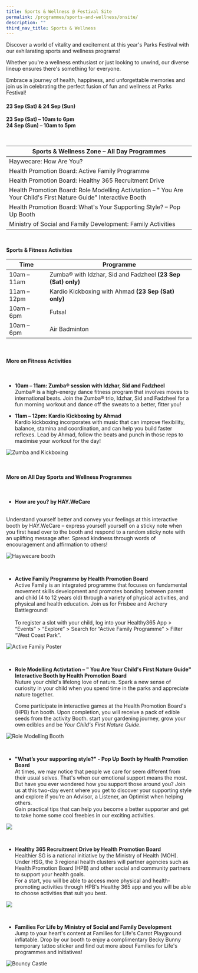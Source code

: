 ```yaml
---
title: Sports & Wellness @ Festival Site
permalink: /programmes/sports-and-wellness/onsite/
description: ""
third_nav_title: Sports & Wellness
---
```

Discover a world of vitality and excitement at this year's Parks Festival with our exhilarating sports and wellness programs! <br>

Whether you're a wellness enthusiast or just looking to unwind, our diverse lineup ensures there's something for everyone. <br>

Embrace a journey of health, happiness, and unforgettable memories and join us in celebrating the perfect fusion of fun and wellness at Parks Festival!

#### 23 Sep (Sat) &amp; 24 Sep (Sun) <br>
**23 Sep (Sat) – 10am to 6pm** <br>
**24 Sep (Sun) – 10am to 5pm**

<br>

| Sports &amp; Wellness Zone – All Day Programmes | 
| -------- |
| Haywecare: How Are You? |
| Health Promotion Board: Active Family Programme |
| Health Promotion Board: Healthy 365 Recruitment Drive |
| Health Promotion Board: Role Modelling Activtation – " You Are Your Child's First Nature Guide" Interactive Booth |
| Health Promotion Board: What's Your Supporting Style? – Pop Up Booth |
| Ministry of Social and Family Development: Family Activities |

<br>

**Sports &amp; Fitness Activities**

| Time| Programme | 
| -------- | -------- | 
| 10am – 11am | Zumba® with Idzhar, Sid and Fadzheel **(23 Sep (Sat) only)**  | 
| 11am – 12pm | Kardio Kickboxing with Ahmad **(23 Sep (Sat) only)** |
| 10am – 6pm | Futsal |
| 10am – 6pm | Air Badminton |

<br>

#### More on Fitness Activities

<br>

* **10am – 11am: Zumba® session with Idzhar, Sid and Fadzheel** <br> Zumba® is a high-energy dance fitness program that involves moves to international beats. Join the Zumba® trio, Idzhar, Sid and Fadzheel for a fun morning workout and dance off the sweats to a better, fitter you! 


* **11am – 12pm: Kardio Kickboxing by Ahmad** <br> Kardio kickboxing incorporates with music that can improve flexibility, balance, stamina and coordination, and can help you build faster reflexes. Lead by Ahmad, follow the beats and punch in those reps to maximise your workout for the day!

![Zumba and Kickboxing](/images/zumba%20and%20kickboxing.jpg)

<br>

#### More on All Day Sports and Wellness Programmes


<br>

* **How are you? by HAY.WeCare**
<br>
Understand yourself better and convey your feelings at this interactive booth by HAY.WeCare – express yourself yourself on a sticky note when you first head over to the booth and respond to a random sticky note with an uplifting message after. Spread kindness through words of encouragement and affirmation to others!

![Haywecare booth](/images/haywecare_photo2.jpg)

<br>

* **Active Family Programme by Health Promotion Board** <br> Active Family is an integrated programme that focuses on fundamental movement skills development and promotes bonding between parent and child (4 to 12 years old) through a variety of physical activities, and physical and health education. Join us for Frisbee and Archery Battleground! <br><br>To register a slot with your child, log into your Healthy365 App &gt; “Events” &gt; “Explore” &gt; Search for “Active Family Programme” &gt; Filter “West Coast Park”.


![Active Family Poster](/images/afp%20image.png)

<br>

* **Role Modelling Activtation – " You Are Your Child's First Nature Guide" Interactive Booth by Health Promotion Board** <br> 
Nuture your child's lifelong love of nature. Spark a new sense of curiosity in your child when you spend time in the parks and appreciate nature together.

	Come participate in interactive games at the Health Promotion Board's (HPB) fun booth. Upon completion, you will receive a pack of edible seeds from the activity Booth. start your gardening journey, grow your own edibles and be *Your Child's First Nature Guide*.

![Role Modelling Booth](/images/role%20modelling%20booth.jpg)

<br>

* **"What’s your supporting style?" - Pop Up Booth by Health Promotion Board** <br> At times, we may notice that people we care for seem different from their usual selves. That's when our emotional support means the most. <br> But have you ever wondered how you support those around you? Join us at this two-day event where you get to discover your supporting style and explore if you’re an Advisor, a Listener, an Optimist when helping others. <br> Gain practical tips that can help you become a better supporter and get to take home some cool freebies in our exciting activities. 

![](/images/activation%20park%20fest%202.png)

<br>

* **Healthy 365 Recruitment Drive by Health Promotion Board** <br>Healthier SG is a national initiative by the Ministry of Health (MOH). <br> Under HSG, the 3 regional health clusters will partner agencies such as Health Promotion Board (HPB) and other social and community partners to support your health goals. <br> For a start, you will be able to access more physical and health-promoting activities through HPB's Healthy 365 app and you will be able to choose activities that suit you best.

![](/images/h365%20booth%20image.png)

<br>

* **Families For Life by Ministry of Social and Family Development** <br> Jump to your heart's content at Families for Life's Carrot Playground inflatable. Drop by our booth to enjoy a complimentary Becky Bunny temporary tattoo sticker and find out more about Families for Life's programmes and initiatives!

![Bouncy Castle](/images/bouncy%20castle.jpg)